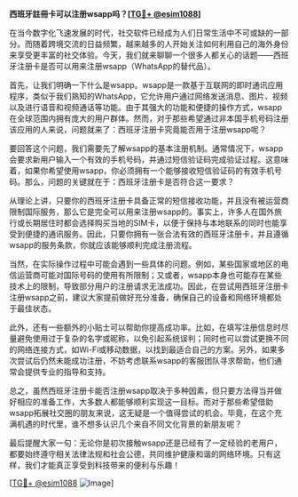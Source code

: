 **西班牙註冊卡可以注册wsapp吗？[[TG💪+ @esim1088](https://t.me/s/esim1088)]**

在当今数字化飞速发展的时代，社交软件已经成为人们日常生活中不可或缺的一部分。而随着跨境交流的日益频繁，越来越多的人开始关注如何利用自己的海外身份来享受更丰富的社交体验。今天，我们就来聊聊一个很多人都关心的话题——西班牙注册卡是否可以用来注册wsapp（WhatsApp的替代品）。

首先，让我们明确一下什么是wsapp。wsapp是一款基于互联网的即时通讯应用程序，类似于我们熟知的WhatsApp，它允许用户通过网络发送消息、图片、视频以及进行语音和视频通话等功能。由于其强大的功能和便捷的操作方式，wsapp在全球范围内拥有庞大的用户群体。然而，对于那些希望通过非本国手机号码注册该应用的人来说，问题就来了：西班牙注册卡究竟能否用于注册wsapp呢？

要回答这个问题，我们需要先了解wsapp的基本注册机制。通常情况下，wsapp会要求新用户输入一个有效的手机号码，并通过短信验证码完成验证过程。这意味着，如果你希望使用wsapp，你必须拥有一个能够接收短信验证码的有效手机号码。那么，问题的关键就在于：西班牙注册卡是否符合这一要求？

从理论上讲，只要你的西班牙注册卡具备正常的短信接收功能，并且没有被运营商限制国际服务，那么它是完全可以用来注册wsapp的。事实上，许多人在国外旅行或长期居住时都会选择购买当地的SIM卡，以便于保持与本地联系的同时也能享受到便捷的通讯服务。因此，只要你拥有一张合法有效的西班牙注册卡，并且遵循wsapp的服务条款，你就应该能够顺利完成注册流程。

当然，在实际操作过程中可能会遇到一些具体的问题。例如，某些国家或地区的电信运营商可能对国际号码的使用有所限制；又或者，wsapp本身也可能存在某些技术上的限制，导致部分用户的注册请求无法成功。因此，在尝试用西班牙注册卡注册wsapp之前，建议大家提前做好充分准备，确保自己的设备和网络环境都处于最佳状态。

此外，还有一些额外的小贴士可以帮助你提高成功率。比如，在填写注册信息时尽量避免使用过于复杂的名字或昵称，以免引起系统误判；同时也可以尝试更换不同的网络连接方式，如Wi-Fi或移动数据，以找到最适合自己的方案。另外，如果多次尝试后仍然未能成功注册，不妨考虑联系wsapp的客服团队寻求帮助，他们通常会提供专业的指导和支持。

总之，虽然西班牙注册卡能否注册wsapp取决于多种因素，但只要方法得当并做好相应的准备工作，大多数人都能够顺利实现这一目标。而对于那些希望借助wsapp拓展社交圈的朋友来说，这无疑是一个值得尝试的机会。毕竟，在这个充满机遇的时代里，谁不想多认识几个来自不同文化背景的新朋友呢？

最后提醒大家一句：无论你是初次接触wsapp还是已经有了一定经验的老用户，都要始终遵守相关法律法规和社会公德，共同维护健康和谐的网络环境。只有这样，我们才能真正享受到科技带来的便利与乐趣！

[[TG💪+ @esim1088](https://t.me/s/esim1088) ![Image](https://i.postimg.cc/4NQfJmqS/Snipaste-2025-05-13-00-14-12.png)]